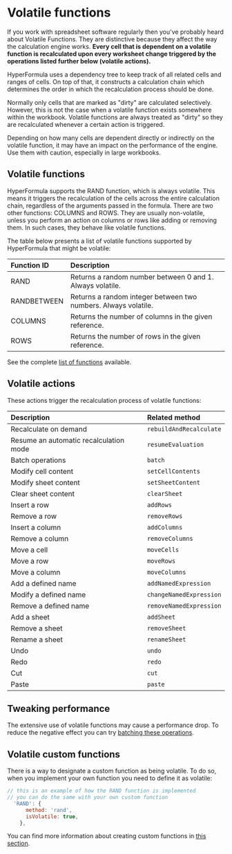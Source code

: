 # Volatile functions

If you work with spreadsheet software regularly then you've probably
heard about Volatile Functions. They are distinctive because they
affect the way the calculation engine works. **Every cell that is
dependent on a volatile function is recalculated upon every worksheet
change triggered by the operations listed further below
(volatile actions).**

HyperFormula uses a dependency tree to keep track of all related
cells and ranges of cells. On top of that, it constructs a
calculation chain which determines the order in which the recalculation
process should be done.

Normally only cells that are marked as "dirty" are calculated
selectively. However, this is not the case when a volatile function
exists somewhere within the workbook. Volatile functions are always
treated as "dirty" so they are recalculated whenever a certain
action is triggered.

Depending on how many cells are dependent directly or indirectly on
the volatile function, it may have an impact on the performance of
the engine. Use them with caution, especially in large workbooks.

## Volatile functions

HyperFormula supports the RAND function, which is always volatile. This means it triggers the recalculation of the cells across the entire calculation chain, regardless of the arguments passed in the formula. There are two other functions: COLUMNS and ROWS. They are usually non-volatile, unless you perform an action on columns or rows like adding or removing them. In such cases, they behave like volatile functions.

The table below presents a list of volatile functions supported by HyperFormula that might be volatile:

| Function ID | Description |
| :--- | :--- |
| RAND | Returns a random number between 0 and 1. Always volatile. |
| RANDBETWEEN | Returns a random integer between two numbers. Always volatile. |
| COLUMNS | Returns the number of columns in the given reference. |
| ROWS | Returns the number of rows in the given reference. |

See the complete [list of functions](built-in-functions.md) available.

## Volatile actions

These actions trigger the recalculation process of volatile functions:

| Description | Related method |
| :--- | :--- |
| Recalculate on demand | `rebuildAndRecalculate` |
| Resume an automatic recalculation mode | `resumeEvaluation` |
| Batch operations | `batch` |
| Modify cell content | `setCellContents` |
| Modify sheet content | `setSheetContent` |
| Clear sheet content | `clearSheet` |
| Insert a row | `addRows` |
| Remove a row | `removeRows` |
| Insert a column | `addColumns` |
| Remove a column | `removeColumns` |
| Move a cell | `moveCells` |
| Move a row | `moveRows` |
| Move a column | `moveColumns` |
| Add a defined name | `addNamedExpression` |
| Modify a defined name | `changeNamedExpression` |
| Remove a defined name | `removeNamedExpression` |
| Add a sheet | `addSheet` |
| Remove a sheet | `removeSheet` |
| Rename a sheet | `renameSheet` |
| Undo | `undo` |
| Redo | `redo` |
| Cut | `cut` |
| Paste | `paste` |

## Tweaking performance

The extensive use of volatile functions may cause a performance drop.
To reduce the negative effect you can try
[batching these operations](batch-operations.md).

## Volatile custom functions

There is a way to designate a custom function as being volatile.
To do so, when you implement your own function you need to define it as
volatile:

```javascript
// this is an example of how the RAND function is implemented
// you can do the same with your own custom function
  'RAND': {
      method: 'rand',
      isVolatile: true,
    },
```

You can find more information about creating custom functions in
[this section](custom-functions).

